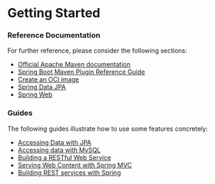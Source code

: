 # Getting Started

### Reference Documentation
For further reference, please consider the following sections:

* [Official Apache Maven documentation](https://maven.apache.org/guides/index.html)
* [Spring Boot Maven Plugin Reference Guide](https://docs.spring.io/spring-boot/docs/3.1.8/maven-plugin/reference/html/)
* [Create an OCI image](https://docs.spring.io/spring-boot/docs/3.1.8/maven-plugin/reference/html/#build-image)
* [Spring Data JPA](https://docs.spring.io/spring-boot/docs/3.1.8/reference/htmlsingle/index.html#data.sql.jpa-and-spring-data)
* [Spring Web](https://docs.spring.io/spring-boot/docs/3.1.8/reference/htmlsingle/index.html#web)

### Guides
The following guides illustrate how to use some features concretely:

* [Accessing Data with JPA](https://spring.io/guides/gs/accessing-data-jpa/)
* [Accessing data with MySQL](https://spring.io/guides/gs/accessing-data-mysql/)
* [Building a RESTful Web Service](https://spring.io/guides/gs/rest-service/)
* [Serving Web Content with Spring MVC](https://spring.io/guides/gs/serving-web-content/)
* [Building REST services with Spring](https://spring.io/guides/tutorials/rest/)

